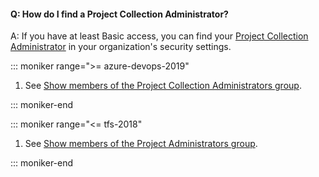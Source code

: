 #### Q:	How do I find a Project Collection Administrator?

A: If you have at least Basic access, you can find your [Project Collection Administrator](/azure/devops/organizations/security/set-project-collection-level-permissions) in your organization's security settings.

::: moniker range=">= azure-devops-2019"

1. See [Show members of the Project Collection Administrators group](../organizations/security/lookup-organization-owner-admin.md#show-members-of-the-project-collection-administrators-group).

::: moniker-end

::: moniker range="<= tfs-2018"  

1. See [Show members of the Project Administrators group](../organizations/security/lookup-organization-owner-admin.md#show-members-of-the-project-administrators-group).

::: moniker-end